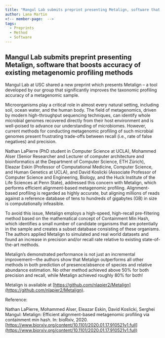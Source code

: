 ```yaml
---
title: "Mangul Lab submits preprint presenting Metalign, software that boosts accuracy of existing metagenomic profiling methods"
author: Lana Martin
<!-- member-page:  -->
tags:
  - Preprints 
  - Method
  - Software
---
```


## Mangul Lab submits preprint presenting Metalign, software that boosts accuracy of existing metagenomic profiling methods

Mangul Lab at USC shared a new preprint which presents Metalign – a tool developed by our group that significantly improves the taxonomic profiling accuracy of a metagenomic sample.

Microorganisms play a critical role in almost every natural setting, including soil, ocean water, and the human body. The field of metagenomics, driven by modern high-throughput sequencing techniques, can identify whole microbial genomes recovered directly from their host environment and is well-poised to advance our understanding of microbiomes. However, current methods for conducting metagenomic profiling of such microbial genomes present frustrating trade-offs between recall (i.e., rate of false negatives) and precision.

Nathan LaPierre (PhD student in Computer Science at UCLA), Mohammed Alser (Senior Researcher and Lecturer of computer architecture and bioinformatics at the Department of Computer Science, ETH Zürich), Eleazar Eskin (Professor of Computational Medicine, Computer Science, and Human Genetics at UCLA), and David Koslicki (Associate Professor of Computer Science and Engineering, Biology, and the Huck Institute of the Life Sciences at Penn State), addressed this concern with Metalign, which performs efficient alignment-based metagenomic profiling. Alignment-based profiling is regarded as highly accurate, but aligning millions of reads against a reference database of tens to hundreds of gigabytes (GB) in size is computationally infeasible.

To avoid this issue, Metalign employs a high-speed, high-recall pre-filtering method based on the mathematical concept of Containment Min Hash, which identifies a small number of candidate organisms that are potentially in the sample and creates a subset database consisting of these organisms. The authors applied Metalign to simulated and real world datasets and found an increase in precision and/or recall rate relative to existing state-of-the-art methods.

Metalign’s demonstrated performance is not just an incremental improvement—the authors show that Metalign outperforms all other methods in both prediction of presence/absence of species and relative abundance estimation. No other method achieved above 50% for both precision and recall, while Metalign achieved roughly 80% for both!

Metalign is available at [https://github.com/nlapier2/Metalign](https://github.com/nlapier2/Metalign).

Reference:

Nathan LaPierre, Mohammed Alser, Eleazar Eskin, David Koslicki, Serghei Mangul: Metalign: Efficient alignment-based metagenomic profiling via containment min hash. In: bioRxiv, 2020.
[https://www.biorxiv.org/content/10.1101/2020.01.17.910521v1.full](https://www.biorxiv.org/content/10.1101/2020.01.17.910521v1.full)



